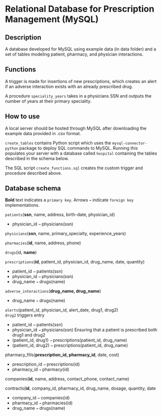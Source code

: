 # Relational Database for Prescription Management (MySQL)
## Description
A database developed for MySQL using example data (in data folder) and a set of tables modeling patient, pharmacy, and physician interactions.

## Functions
A trigger is made for insertions of new prescriptions, which creates an alert if an adverse interaction exists with an already prescribed drug.

A procedure `speciality_years` takes in a physicians SSN and outputs the number of years at their primary speciality.

## How to use

A local server should be hosted through MySQL after downloading the example data provided in .csv format.

`create_tables` contains Python script which uses the `mysql-connector-python` package to deploy SQL commands to MySQL. Running this populates your server with a database called `hospital` containing the tables described in the schema below.

The SQL script `create_functions.sql` creates the custom trigger and procedure described above.

## Database schema

**Bold** text indicates a `primary key`. Arrows `→` indicate `foreign key` implementations.

`patients`(**ssn**, name, address, birth-date, physician_id)
* physician_id `→` physicians(ssn)

`physicians`(**ssn**, name, primary_specialty, experience_years)

`pharmacies`(**id**, name, address, phone)

`drugs`(id, **name**)

`prescriptions`(**id**, patient_id, physician_id, drug_name, date, quantity)
* patient_id `→` patients(ssn)
* physician_id `→` physicians(ssn)
* drug_name `→` drugs(name)

`adverse_interactions`(**drug_name, drug_name**)
* drug_name `→` drugs(name)

`alerts`(patient_id, physician_id, alert_date, drug1, drug2) <br>
`drug2` triggers entry
* patient_id `→` patients(ssn)
* physician_id `→` physicians(ssn)
Ensuring that a patient is prescribed both drug1 and drug2
* (patient_id, drug1) `→` prescriptions(patient_id, drug_name)
* (patient_id, drug2) `→` prescriptions(patient_id, drug_name)

pharmacy_fills(**prescription_id, pharmacy_id**, date, cost)
* prescription_id `→` prescriptions(id)
* pharmacy_id `→` pharmacy(id)

companies(**id**, name, address, contact_phone, contact_name)

contracts(**id**, company_id, pharmacy_id, drug_name, dosage, quantity, date
* company_id `→` companies(id)
* pharmacy_id `→` pharmacies(id)
* drug_name `→` drugs(name)


